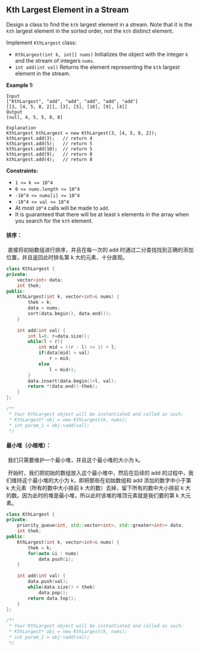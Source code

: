 ## Kth Largest Element in a Stream

Design a class to find the `kth` largest element in a stream. Note that it is the `kth` largest element in the sorted order, not the `kth` distinct element.

Implement `KthLargest` class:

- `KthLargest(int k, int[] nums)` Initializes the object with the integer `k` and the stream of integers `nums`.
- `int add(int val)` Returns the element representing the `kth` largest element in the stream.

**Example 1:**

```
Input
["KthLargest", "add", "add", "add", "add", "add"]
[[3, [4, 5, 8, 2]], [3], [5], [10], [9], [4]]
Output
[null, 4, 5, 5, 8, 8]

Explanation
KthLargest kthLargest = new KthLargest(3, [4, 5, 8, 2]);
kthLargest.add(3);   // return 4
kthLargest.add(5);   // return 5
kthLargest.add(10);  // return 5
kthLargest.add(9);   // return 8
kthLargest.add(4);   // return 8
```

**Constraints:**

- `1 <= k <= 10^4`
- `0 <= nums.length <= 10^4`
- `-10^4 <= nums[i] <= 10^4`
- `-10^4 <= val <= 10^4`
- At most `10^4` calls will be made to `add`.
- It is guaranteed that there will be at least `k` elements in the array when you search for the `kth` element.

#### 排序：

​		直接将初始数组进行排序，并且在每一次的 add 时通过二分查找找到正确的添加位置，并且返回此时排名第 k 大的元素，十分直观。

```c++
class KthLargest {
private:
    vector<int> data;
    int thek;
public:
    KthLargest(int k, vector<int>& nums) {
        thek = k;
        data = nums;
        sort(data.begin(), data.end());
    }
    
    int add(int val) {
        int l=0, r=data.size();
        while(l < r){
            int mid = ((r - l) >> 1) + l;
            if(data[mid] > val)
                r = mid;
            else
                l = mid+1;
        }
        data.insert(data.begin()+l, val);
        return *(data.end()-thek);
    }
};

/**
 * Your KthLargest object will be instantiated and called as such:
 * KthLargest* obj = new KthLargest(k, nums);
 * int param_1 = obj->add(val);
 */
```

#### 最小堆（小根堆）：

​		我们只需要维护一个最小堆，并且这个最小堆的大小为 k。

​		开始时，我们把初始的数组放入这个最小堆中，然后在后续的 add 的过程中，我们维持这个最小堆的大小为 k，即把那些在初始数组和 add 添加的数字中小于第 k 大元素（所有的数中大小排前 k 大的数）去掉，留下所有的数中大小排前 k 大的数。因为此时的堆是最小堆，所以此时该堆的堆顶元素就是我们要的第 k 大元素。

```c++
class KthLargest {
private:
    priority_queue<int, std::vector<int>, std::greater<int>> data;
    int thek;
public:
    KthLargest(int k, vector<int>& nums) {
        thek = k;
        for(auto &i : nums)
            data.push(i);
    }
    
    int add(int val) {
        data.push(val);
        while(data.size() > thek)
            data.pop();
        return data.top();
    }
};

/**
 * Your KthLargest object will be instantiated and called as such:
 * KthLargest* obj = new KthLargest(k, nums);
 * int param_1 = obj->add(val);
 */
```

